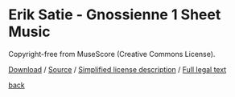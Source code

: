 Erik Satie - Gnossienne 1 Sheet Music
=====================================

Copyright-free from MuseScore (Creative Commons License).

[Download](satie-gnossienne-1-sheet-music.pdf) / [Source](https://musescore.com/user/22713506/scores/5179301) / [Simplified license description](https://creativecommons.org/publicdomain/zero/1.0/) / [Full legal text](https://creativecommons.org/publicdomain/zero/1.0/legalcode)

[back](..)
